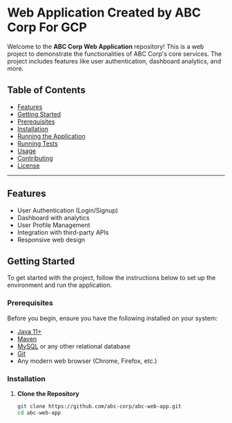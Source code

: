 # Web Application Created by ABC Corp For GCP

Welcome to the **ABC Corp Web Application** repository! This is a web project to demonstrate the functionalities of ABC Corp's core services. The project includes features like user authentication, dashboard analytics, and more.

## Table of Contents
- [Features](#features)
- [Getting Started](#getting-started)
- [Prerequisites](#prerequisites)
- [Installation](#installation)
- [Running the Application](#running-the-application)
- [Running Tests](#running-tests)
- [Usage](#usage)
- [Contributing](#contributing)
- [License](#license)

---

## Features
- User Authentication (Login/Signup)
- Dashboard with analytics
- User Profile Management
- Integration with third-party APIs
- Responsive web design

## Getting Started
To get started with the project, follow the instructions below to set up the environment and run the application.

### Prerequisites
Before you begin, ensure you have the following installed on your system:
- [Java 11+](https://www.oracle.com/java/technologies/javase-jdk11-downloads.html)
- [Maven](https://maven.apache.org/install.html)
- [MySQL](https://dev.mysql.com/downloads/installer/) or any other relational database
- [Git](https://git-scm.com/)
- Any modern web browser (Chrome, Firefox, etc.)

### Installation

1. **Clone the Repository**
   ```bash
   git clone https://github.com/abc-corp/abc-web-app.git
   cd abc-web-app

